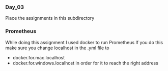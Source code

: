 ### Day_03
Place the assignments in this subdirectory

### Prometheus
While doing this assignment I used docker to run Prometheus
If you do this make sure you change localhost in the .yml file to
- docker.for.mac.localhost
- docker.for.windows.localhost
in order for it to reach the right address   
